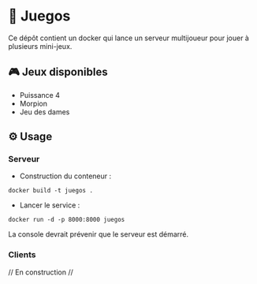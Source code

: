 # 🗿 Juegos

Ce dépôt contient un docker qui lance un serveur multijoueur pour jouer à plusieurs mini-jeux.

## 🎮 Jeux disponibles
- Puissance 4
- Morpion
- Jeu des dames

## ⚙️ Usage

### Serveur

- Construction du conteneur :
```shell
docker build -t juegos .
```
- Lancer le service :
```shell
docker run -d -p 8000:8000 juegos
```

La console devrait prévenir que le serveur est démarré.

### Clients

// En construction //